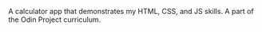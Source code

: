 A calculator app that demonstrates my HTML, CSS, and JS skills.
A part of the Odin Project curriculum.